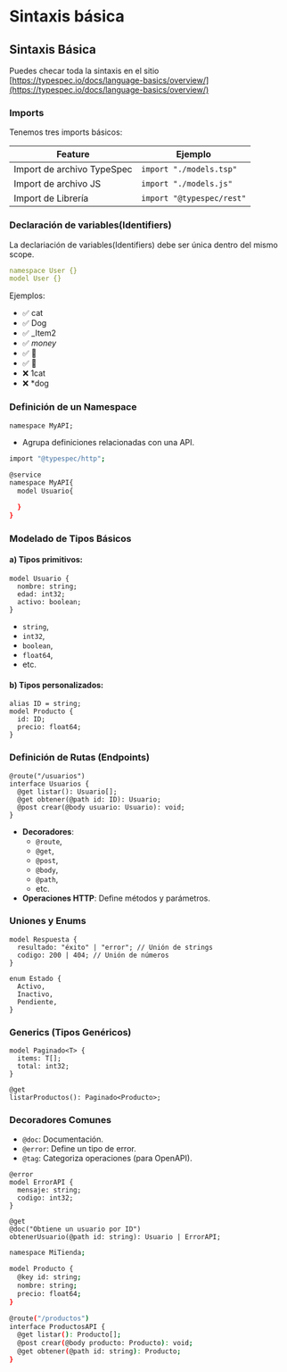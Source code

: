 # Sintaxis básica

## Sintaxis Básica

Puedes checar toda la sintaxis en el sitio [https://typespec.io/docs/language-basics/overview/](https://typespec.io/docs/language-basics/overview/)

### Imports

Tenemos tres imports básicos:

| Feature | Ejemplo |
| ------- | ------- |
| Import de archivo TypeSpec | `import "./models.tsp"` |
| Import de archivo JS | `import "./models.js"` |
| Import de Librería | `import "@typespec/rest"` |

### Declaración de variables(Identifiers)

La declariación de variables(Identifiers) debe ser única dentro del mismo scope.

```yaml title="No permitido"
namespace User {}
model User {}
```

Ejemplos:

- ✅ cat
- ✅ Dog
- ✅ _Item2
- ✅ $money$
- ✅ 🎉
- ✅ 🚀
- ❌ 1cat
- ❌ *dog

### Definición de un Namespace
```typespec
namespace MyAPI;
```

- Agrupa definiciones relacionadas con una API.


```bash title="Ejemplo"
import "@typespec/http";

@service
namespace MyAPI{
  model Usuario{

  }
}
```



### Modelado de Tipos Básicos

#### a) Tipos primitivos:
```typespec
model Usuario {
  nombre: string;
  edad: int32;
  activo: boolean;
}
```
- `string`, 
- `int32`, 
- `boolean`, 
- `float64`, 
- etc.

#### b) Tipos personalizados:

```typespec
alias ID = string;
model Producto {
  id: ID;
  precio: float64;
}
```

### Definición de Rutas (Endpoints)

```typespec
@route("/usuarios")
interface Usuarios {
  @get listar(): Usuario[];
  @get obtener(@path id: ID): Usuario;
  @post crear(@body usuario: Usuario): void;
}
```

- **Decoradores**: 
    - `@route`, 
    - `@get`, 
    - `@post`, 
    - `@body`, 
    - `@path`, 
    - etc.
- **Operaciones HTTP**: Define métodos y parámetros.

### Uniones y Enums

```typespec
model Respuesta {
  resultado: "éxito" | "error"; // Unión de strings
  codigo: 200 | 404; // Unión de números
}

enum Estado {
  Activo,
  Inactivo,
  Pendiente,
}
```

### Generics (Tipos Genéricos)

```typespec
model Paginado<T> {
  items: T[];
  total: int32;
}

@get
listarProductos(): Paginado<Producto>;
```

### Decoradores Comunes

- `@doc`: Documentación.
- `@error`: Define un tipo de error.
- `@tag`: Categoriza operaciones (para OpenAPI).

```typespec
@error
model ErrorAPI {
  mensaje: string;
  codigo: int32;
}

@get
@doc("Obtiene un usuario por ID")
obtenerUsuario(@path id: string): Usuario | ErrorAPI;
```

```bash title="Ejemplo"
namespace MiTienda;

model Producto {
  @key id: string;
  nombre: string;
  precio: float64;
}

@route("/productos")
interface ProductosAPI {
  @get listar(): Producto[];
  @post crear(@body producto: Producto): void;
  @get obtener(@path id: string): Producto;
}
```







